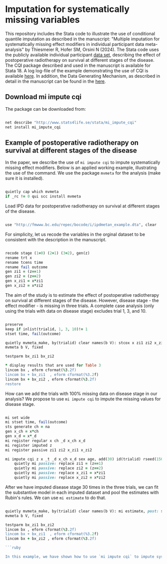 # Imputation for systematically missing variables

This repository includes the Stata code to illustrate the use of conditional quantile imputation as described in the manuscript: "Multiple imputation for systematically missing effect modifiers in individual participant data meta-analysis" by Thiesmeier R, Hofer SM, Orsini N (2024). The Stata code uses the publicly available individual participant [data set](http://fmwww.bc.edu/repec/bocode/i/ipdmetan_example.dta), describing the effect of postoperative radiotherapy on survival at different stages of the disease. The CQI package described and used in the manuscript is available for Stata 18. A log log-file of the example demonstrating the use of CQI is available [here](https://robertthiesmeier.github.io/cqi_missing_data/applied_example_cqi.html). In addition, the Data Generating Mechanism, as described in detail in the manuscript can be found in the [here](dgm.do).

## Download mi impute cqi 
The package can be downloaded from: 

```ruby

net describe "http://www.stats4life.se/stata/mi_impute_cqi"
net install mi_impute_cqi

```

## Example of postoperative radiotherapy on survival at different stages of the disease
In the paper, we describe the use of `mi impute cqi` to impute systematically missing effect modifiers. Below is an applied working example, illustrating the use of the command. We use the package `mvmeta` for the analysis (make sure it is installed).

```ruby

quietly cap which mvmeta
if _rc != 0 qui scc install mvmeta

```

Load IPD data for postoperative radiotherapy on survival at different stages of the disease. 

```ruby

use "http://fmwww.bc.edu/repec/bocode/i/ipdmetan_example.dta", clear

```

For simplicity, let us recode the variables in the orginal dataset to be consistent with the description in the manuscript.

```ruby

recode stage (1=0) (2=1) (3=2), gen(z)
rename trt x 
rename tcens time
rename fail outcome 
gen zi1 = (z==1)
gen zi2 = (z==2)
gen x_zi1 = x*zi1 
gen x_zi2 = x*zi2

```

The aim of the study is to estimate the effect of postoperative radiotherapy on survival at different stages of the disease. However, disease stage - the effect modifier - is missing in three trials. A complete case analysis (only using the trials with data on disease stage) excludes trial 1, 3, and 10.

```ruby

preserve
keep if inlist(trialid, 1, 3, 10)!= 1
stset time, fail(outcome)

quietly mvmeta_make, by(trialid) clear names(b V): stcox x zi1 zi2 x_zi1 x_zi2 
mvmeta b V, fixed 

testparm bx_zi1 bx_zi2

* display results that are used for Table 3
lincom bx , eform cformat(%3.2f)
lincom bx + bx_zi1  , eform cformat(%3.2f)
lincom bx + bx_zi2 , eform cformat(%3.2f)
restore

```

How can we add the trials with 100% missing data on disease stage in our analysis? We propose to use `mi impute cqi` to impute the missing values for disease stage.

```ruby

mi set wide
mi stset time, fail(outcome)
sts generate ch = na
gen x_ch = x*ch
gen x_d = x*_d 
mi register regular x ch _d x_ch x_d 
mi register imputed z
mi register passive zi1 zi2 x_zi1 x_zi2

mi impute cqi z x _t _d x_ch x_d sex age, add(30) id(trialid) rseed(150524)
	quietly mi passive: replace zi1 = (z==1)
	quietly mi passive: replace zi2 = (z==2)
	quietly mi passive: replace x_zi1 = x*zi1 
	quietly mi passive: replace x_zi2 = x*zi2

```

After we have imputed disease stage 30 times in the three trials, we can fit the substantive model in each imputed dataset and pool the estimates with Rubin's rules. We can use `mi estimate` to do that. 

```ruby

quietly mvmeta_make, by(trialid) clear names(b V): mi estimate, post: stcox x zi1 zi2 x_zi1 x_zi2 
mvmeta b V, fixed 

testparm bx_zi1 bx_zi2
lincom bx , eform cformat(%3.2f)
lincom bx + bx_zi1  , eform cformat(%3.2f)
lincom bx + bx_zi2 , eform cformat(%3.2f)

```ruby

In this example, we have shown how to use `mi impute cqi` to impute systematically missing effect modifiers in an IPD meta-analysis of clinical trials.
